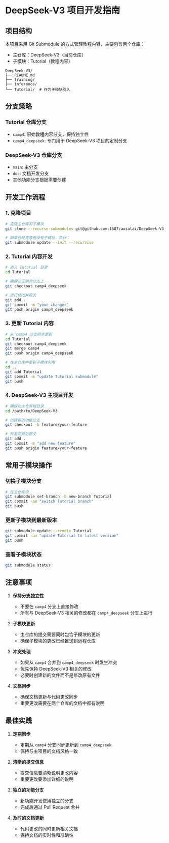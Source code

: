 # DeepSeek-V3 项目开发指南

## 项目结构

本项目采用 Git Submodule 的方式管理教程内容，主要包含两个仓库：
- 主仓库：DeepSeek-V3（当前仓库）
- 子模块：Tutorial（教程内容）

```
DeepSeek-V3/
├── README.md
├── training/
├── inference/
└── Tutorial/  # 作为子模块引入
```

## 分支策略

### Tutorial 仓库分支
- `camp4`: 原始教程内容分支，保持独立性
- `camp4_deepseek`: 专门用于 DeepSeek-V3 项目的定制分支

### DeepSeek-V3 仓库分支
- `main`: 主分支
- `doc`: 文档开发分支
- 其他功能分支根据需要创建

## 开发工作流程

### 1. 克隆项目
```bash
# 克隆主仓库和子模块
git clone --recurse-submodules git@github.com:1587causalai/DeepSeek-V3.git

# 如果已经克隆但没有子模块，执行：
git submodule update --init --recursive
```

### 2. Tutorial 内容开发
```bash
# 进入 Tutorial 目录
cd Tutorial

# 确保在正确的分支上
git checkout camp4_deepseek

# 进行修改并提交
git add .
git commit -m "your changes"
git push origin camp4_deepseek
```

### 3. 更新 Tutorial 内容
```bash
# 从 camp4 分支同步更新
cd Tutorial
git checkout camp4_deepseek
git merge camp4
git push origin camp4_deepseek

# 在主仓库中更新子模块引用
cd ..
git add Tutorial
git commit -m "update Tutorial submodule"
git push
```

### 4. DeepSeek-V3 主项目开发
```bash
# 确保在主仓库根目录
cd /path/to/DeepSeek-V3

# 创建新的功能分支
git checkout -b feature/your-feature

# 开发完成后提交
git add .
git commit -m "add new feature"
git push origin feature/your-feature
```

## 常用子模块操作

### 切换子模块分支
```bash
# 在主仓库中
git submodule set-branch -b new-branch Tutorial
git commit -am "switch Tutorial branch"
git push
```

### 更新子模块到最新版本
```bash
git submodule update --remote Tutorial
git commit -am "update Tutorial to latest version"
git push
```

### 查看子模块状态
```bash
git submodule status
```

## 注意事项

1. **保持分支独立性**
   - 不要在 `camp4` 分支上直接修改
   - 所有与 DeepSeek-V3 相关的修改都在 `camp4_deepseek` 分支上进行

2. **子模块更新**
   - 主仓库的提交需要同时包含子模块的更新
   - 确保子模块的更改已经推送到远程仓库

3. **冲突处理**
   - 如果从 `camp4` 合并到 `camp4_deepseek` 时发生冲突
   - 优先保持 DeepSeek-V3 相关的修改
   - 必要时创建新的文件而不是修改原有文件

4. **文档同步**
   - 确保文档更新与代码更改同步
   - 重要更改需要在两个仓库的文档中都有说明

## 最佳实践

1. **定期同步**
   - 定期从 `camp4` 分支同步更新到 `camp4_deepseek`
   - 保持与主项目的文档风格一致

2. **清晰的提交信息**
   - 提交信息要清晰说明更改内容
   - 重要更改要添加详细的说明

3. **独立的功能分支**
   - 新功能开发使用独立的分支
   - 完成后通过 Pull Request 合并

4. **及时的文档更新**
   - 代码更改的同时更新相关文档
   - 保持文档的实时性和准确性 